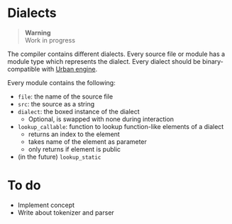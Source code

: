 # Dialects

> **Warning**  
> Work in progress

The compiler contains different dialects. Every source file or module has a module type which represents the dialect. Every dialect should be binary-compatible with [Urban engine](https://github.com/sqyyy-jar/urban-engine/).

Every module contains the following:

* `file`: the name of the source file
* `src`: the source as a string
* `dialect`: the boxed instance of the dialect
	* Optional, is swapped with none during interaction
* `lookup_callable`: function to lookup function-like elements of a dialect
	* returns an index to the element
	* takes name of the element as parameter
	* only returns if element is public
* (in the future) `lookup_static`

# To do

* Implement concept
* Write about tokenizer and parser